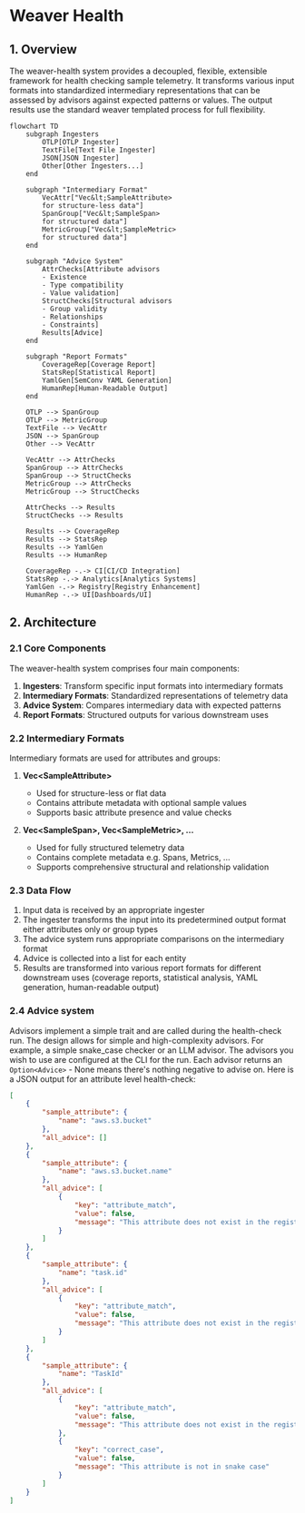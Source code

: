 # Weaver Health

## 1. Overview

The weaver-health system provides a decoupled, flexible, extensible framework for health checking sample telemetry. It transforms various input formats into standardized intermediary representations that can be assessed by advisors against expected patterns or values. The output results use the standard weaver templated process for full flexibility.

```mermaid
flowchart TD
    subgraph Ingesters
        OTLP[OTLP Ingester]
        TextFile[Text File Ingester]
        JSON[JSON Ingester]
        Other[Other Ingesters...]
    end
    
    subgraph "Intermediary Format"
        VecAttr["Vec&lt;SampleAttribute>
        for structure-less data"]
        SpanGroup["Vec&lt;SampleSpan>
        for structured data"]
        MetricGroup["Vec&lt;SampleMetric>
        for structured data"]
    end
    
    subgraph "Advice System"
        AttrChecks[Attribute advisors
        - Existence
        - Type compatibility
        - Value validation]
        StructChecks[Structural advisors
        - Group validity
        - Relationships
        - Constraints]
        Results[Advice]
    end
    
    subgraph "Report Formats"
        CoverageRep[Coverage Report]
        StatsRep[Statistical Report]
        YamlGen[SemConv YAML Generation]
        HumanRep[Human-Readable Output]
    end
    
    OTLP --> SpanGroup
    OTLP --> MetricGroup
    TextFile --> VecAttr
    JSON --> SpanGroup
    Other --> VecAttr
    
    VecAttr --> AttrChecks
    SpanGroup --> AttrChecks
    SpanGroup --> StructChecks
    MetricGroup --> AttrChecks
    MetricGroup --> StructChecks
    
    AttrChecks --> Results
    StructChecks --> Results
    
    Results --> CoverageRep
    Results --> StatsRep
    Results --> YamlGen
    Results --> HumanRep
    
    CoverageRep -.-> CI[CI/CD Integration]
    StatsRep -.-> Analytics[Analytics Systems]
    YamlGen -.-> Registry[Registry Enhancement]
    HumanRep -.-> UI[Dashboards/UI]
```

## 2. Architecture

### 2.1 Core Components

The weaver-health system comprises four main components:

1. **Ingesters**: Transform specific input formats into intermediary formats
2. **Intermediary Formats**: Standardized representations of telemetry data
3. **Advice System**: Compares intermediary data with expected patterns
4. **Report Formats**: Structured outputs for various downstream uses

### 2.2 Intermediary Formats

Intermediary formats are used for attributes and groups:

1. **Vec\<SampleAttribute\>**
   - Used for structure-less or flat data
   - Contains attribute metadata with optional sample values
   - Supports basic attribute presence and value checks

2. **Vec\<SampleSpan\>, Vec\<SampleMetric\>, ...**
   - Used for fully structured telemetry data
   - Contains complete metadata e.g. Spans, Metrics, ...
   - Supports comprehensive structural and relationship validation

### 2.3 Data Flow

1. Input data is received by an appropriate ingester
2. The ingester transforms the input into its predetermined output format either attributes only or group types
3. The advice system runs appropriate comparisons on the intermediary format
4. Advice is collected into a list for each entity
5. Results are transformed into various report formats for different downstream uses (coverage reports, statistical analysis, YAML generation, human-readable output)

### 2.4 Advice system

Advisors implement a simple trait and are called during the health-check run. The design allows for simple and high-complexity advisors. For example, a simple snake_case checker or an LLM advisor. The advisors you wish to use are configured at the CLI for the run. Each advisor returns an `Option<Advice>` - None means there's nothing negative to advise on. Here is a JSON output for an attribute level health-check:

```json
[
    {
        "sample_attribute": {
            "name": "aws.s3.bucket"
        },
        "all_advice": []
    },
    {
        "sample_attribute": {
            "name": "aws.s3.bucket.name"
        },
        "all_advice": [
            {
                "key": "attribute_match",
                "value": false,
                "message": "This attribute does not exist in the registry"
            }
        ]
    },
    {
        "sample_attribute": {
            "name": "task.id"
        },
        "all_advice": [
            {
                "key": "attribute_match",
                "value": false,
                "message": "This attribute does not exist in the registry"
            }
        ]
    },
    {
        "sample_attribute": {
            "name": "TaskId"
        },
        "all_advice": [
            {
                "key": "attribute_match",
                "value": false,
                "message": "This attribute does not exist in the registry"
            },
            {
                "key": "correct_case",
                "value": false,
                "message": "This attribute is not in snake case"
            }
        ]
    }
]
```
